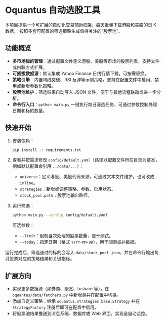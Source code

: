 # Oquantus 自动选股工具

本项目提供一个可扩展的自动化交易辅助框架，每天批量下载港股和美股的日 K 数据，
按照多套可配置的筛选策略生成值得关注的“股票池”。

## 功能概览

- **多市场标的管理**：通过配置文件定义港股、美股等市场的股票列表，支持文件或内联方式扩展。
- **可插拔数据源**：默认集成 Yahoo Finance 日线行情下载，可按需替换。
- **策略引擎**：内置均线突破、RSI 反弹等示例策略，支持在配置文件中启用、禁用或新增参数化策略。
- **股票池维护**：筛选结果自动写入 JSON 文件，便于与其他流程联动或进一步分析。
- **命令行入口**：`python main.py` 一键执行每日筛选任务，可通过参数控制处理日期和标的数量。

## 快速开始

1. 安装依赖：

   ```bash
   pip install -r requirements.txt
   ```

2. 查看并按需求修改 `config/default.yaml`（路径以配置文件所在目录为基准，例如默认配置会引用 `../data/...`）：

   - `universe`：定义港股、美股代码来源，可通过文本文件维护，也可改成 `inline`。
   - `strategies`：新增或调整策略、参数、启用状态。
   - `stock_pool.path`：股票池输出路径。

3. 运行筛选：

   ```bash
   python main.py --config config/default.yaml
   ```

   可选参数：

   - `--limit`：限制当次处理的股票数量，便于测试。
   - `--today`：指定日期（格式 `YYYY-MM-DD`），用于回测或补数据。

运行完成后，筛选通过的标的会写入 `data/stock_pool.json`，并在命令行输出每只股票对应的策略结果和关键指标。

## 扩展方向

- 实现更多数据源（如券商、聚宽、tushare 等），在 `oquantus/data/fetchers.py` 中新增类并在配置中切换。
- 添加自定义策略：继承 `oquantus.strategies.base.Strategy` 并在 `StrategyFactory` 注册后即可在配置中启用。
- 将股票池结果推送到消息系统、数据库或 Web 界面，实现全自动监控。

